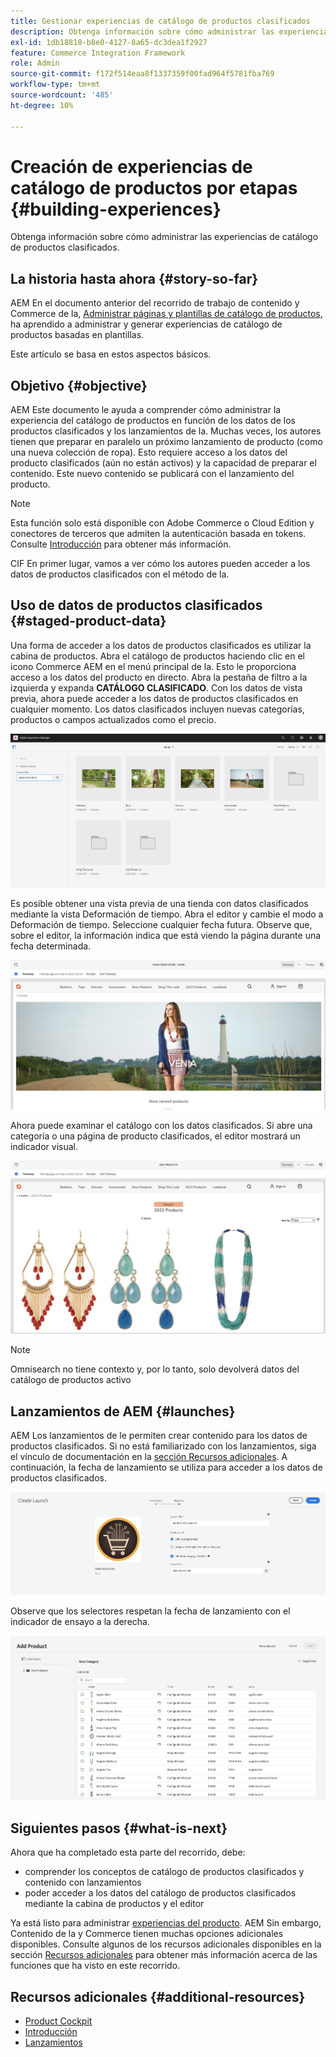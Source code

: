 ```yaml
---
title: Gestionar experiencias de catálogo de productos clasificados
description: Obtenga información sobre cómo administrar las experiencias de catálogo de productos clasificados.
exl-id: 1db18818-b8e0-4127-8a65-dc3dea1f2927
feature: Commerce Integration Framework
role: Admin
source-git-commit: f172f514eaa8f1337359f00fad964f5781fba769
workflow-type: tm+mt
source-wordcount: '485'
ht-degree: 10%

---
```


# Creación de experiencias de catálogo de productos por etapas {#building-experiences}

Obtenga información sobre cómo administrar las experiencias de catálogo de productos clasificados.

## La historia hasta ahora {#story-so-far}

AEM En el documento anterior del recorrido de trabajo de contenido y Commerce de la, [Administrar páginas y plantillas de catálogo de productos](catalog-templates.md), ha aprendido a administrar y generar experiencias de catálogo de productos basadas en plantillas.

Este artículo se basa en estos aspectos básicos.

## Objetivo {#objective}

AEM Este documento le ayuda a comprender cómo administrar la experiencia del catálogo de productos en función de los datos de los productos clasificados y los lanzamientos de la. Muchas veces, los autores tienen que preparar en paralelo un próximo lanzamiento de producto (como una nueva colección de ropa). Esto requiere acceso a los datos del producto clasificados (aún no están activos) y la capacidad de preparar el contenido. Este nuevo contenido se publicará con el lanzamiento del producto.

>[!NOTE]
>
>Esta función solo está disponible con Adobe Commerce o Cloud Edition y conectores de terceros que admiten la autenticación basada en tokens. Consulte [Introducción](https://experienceleague.adobe.com/docs/experience-manager-cloud-service/content-and-commerce/storefront/getting-started.html?lang=es) para obtener más información.

CIF En primer lugar, vamos a ver cómo los autores pueden acceder a los datos de productos clasificados con el método de la.

## Uso de datos de productos clasificados {#staged-product-data}

Una forma de acceder a los datos de productos clasificados es utilizar la cabina de productos. Abra el catálogo de productos haciendo clic en el icono Commerce AEM en el menú principal de la. Esto le proporciona acceso a los datos del producto en directo. Abra la pestaña de filtro a la izquierda y expanda **CATÁLOGO CLASIFICADO**. Con los datos de vista previa, ahora puede acceder a los datos de productos clasificados en cualquier momento. Los datos clasificados incluyen nuevas categorías, productos o campos actualizados como el precio.

![cabina de pilotaje](assets/staged-cockpit.png)

Es posible obtener una vista previa de una tienda con datos clasificados mediante la vista Deformación de tiempo. Abra el editor y cambie el modo a Deformación de tiempo. Seleccione cualquier fecha futura. Observe que, sobre el editor, la información indica que está viendo la página durante una fecha determinada.

![deformación de tiempo de ensayo](assets/staged-timewarp.png)

Ahora puede examinar el catálogo con los datos clasificados. Si abre una categoría o una página de producto clasificados, el editor mostrará un indicador visual.

![plp de fase](assets/staged-plp.png)

>[!NOTE]
>
>Omnisearch no tiene contexto y, por lo tanto, solo devolverá datos del catálogo de productos activo

## Lanzamientos de AEM {#launches}

AEM Los lanzamientos de le permiten crear contenido para los datos de productos clasificados. Si no está familiarizado con los lanzamientos, siga el vínculo de documentación en la [sección Recursos adicionales](#additional-resources). A continuación, la fecha de lanzamiento se utiliza para acceder a los datos de productos clasificados.

![lanzamiento de fase](assets/staged-launch.png)

Observe que los selectores respetan la fecha de lanzamiento con el indicador de ensayo a la derecha.

![selector de etapas](assets/staged-picker.png)

## Siguientes pasos {#what-is-next}

Ahora que ha completado esta parte del recorrido, debe:

* comprender los conceptos de catálogo de productos clasificados y contenido con lanzamientos
* poder acceder a los datos del catálogo de productos clasificados mediante la cabina de productos y el editor

Ya está listo para administrar [experiencias del producto](product-experience-management.md). AEM Sin embargo, Contenido de la y Commerce tienen muchas opciones adicionales disponibles. Consulte algunos de los recursos adicionales disponibles en la sección [Recursos adicionales](#additional-resources) para obtener más información acerca de las funciones que ha visto en este recorrido.

## Recursos adicionales {#additional-resources}

* [Product Cockpit](/help/commerce-cloud/authoring/product-cockpit.md)
* [Introducción](/help/commerce-cloud/getting-started.md)
* [Lanzamientos](/help/sites-cloud/authoring/launches/overview.md)
